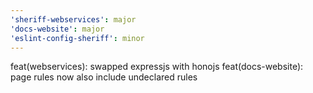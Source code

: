 ```yaml
---
'sheriff-webservices': major
'docs-website': major
'eslint-config-sheriff': minor
---
```


feat(webservices): swapped expressjs with honojs
feat(docs-website): page rules now also include undeclared rules
